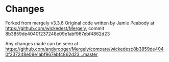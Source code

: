 Changes
=======

Forked from mergely v3.3.6
Original code written by Jamie Peabody at https://github.com/wickedest/Mergely, commit 8b3859de4040f237248e09e1abf967ebf4862d23

Any changes made can be seen at https://github.com/andyrooger/Mergely/compare/wickedest:8b3859de4040f237248e09e1abf967ebf4862d23...master